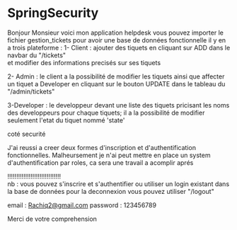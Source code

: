 # SpringSecurity
  Bonjour Monsieur voici mon application helpdesk 
  vous pouvez importer le fichier gestion_tickets pour avoir une base de données fonctionnelle 
	il y en a trois  plateforme : 
1- Client : ajouter des tiquets en cliquant sur ADD dans le navbar du "/tickets"  
et modifier des informations precisés sur ses tiquets
	
2- Admin : le client a la possibilité de modifier les tiquets ainsi que affecter un tiquet
a Developer en cliquant sur le bouton UPDATE dans le tableau du "/admin/tickets"

3-Developer : le developpeur devant une liste des tiquets pricisant les noms des developpeurs
pour chaque tiquets; il a la possibilité de modifier seulement l'etat du tiquet nommé 'state'

coté securité 

  J'ai reussi a creer deux formes d'inscription et d'authentification fonctionnelles.
  Malheursement je n'ai peut mettre en place un system d'authentification par roles, ca sera une travail a acomplir aprés 

!!!!!!!!!!!!!!!!!!!!!!!!!!!!!!	
  nb : vous pouvez s'inscrire et s'authentifier ou utiliser un login existant dans la base de données 
  pour la deconnexion vous pouvez utiliser "/logout"

email : Rachiq2@gmail.com
password : 123456789

Merci de votre comprehension
